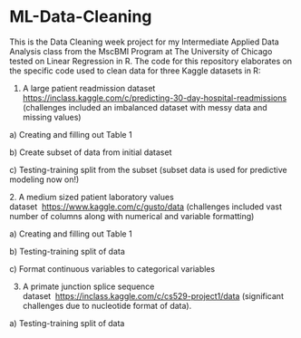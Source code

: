 # ML-Data-Cleaning

This is the Data Cleaning week project for my Intermediate Applied Data Analysis class from the MscBMI Program at The University of Chicago tested on Linear Regression in R. The code for this repository elaborates on the specific code used to  clean data for three Kaggle datasets in R:

1. A large patient readmission dataset https://inclass.kaggle.com/c/predicting-30-day-hospital-readmissions (challenges included an imbalanced dataset with messy data and missing values) 

a) Creating and filling out Table 1

b) Create subset of data from initial dataset

c) Testing-training split from the subset (subset data is used for predictive modeling now on!) 

2. A medium sized patient laboratory values dataset  https://www.kaggle.com/c/gusto/data (challenges included vast number of columns along with numerical and variable formatting) 

a) Creating and filling out Table 1

b) Testing-training split of data

c) Format continuous variables to categorical variables 

3. A primate junction splice sequence dataset  https://inclass.kaggle.com/c/cs529-project1/data (significant challenges due to nucleotide format of data).

a) Testing-training split of data 

